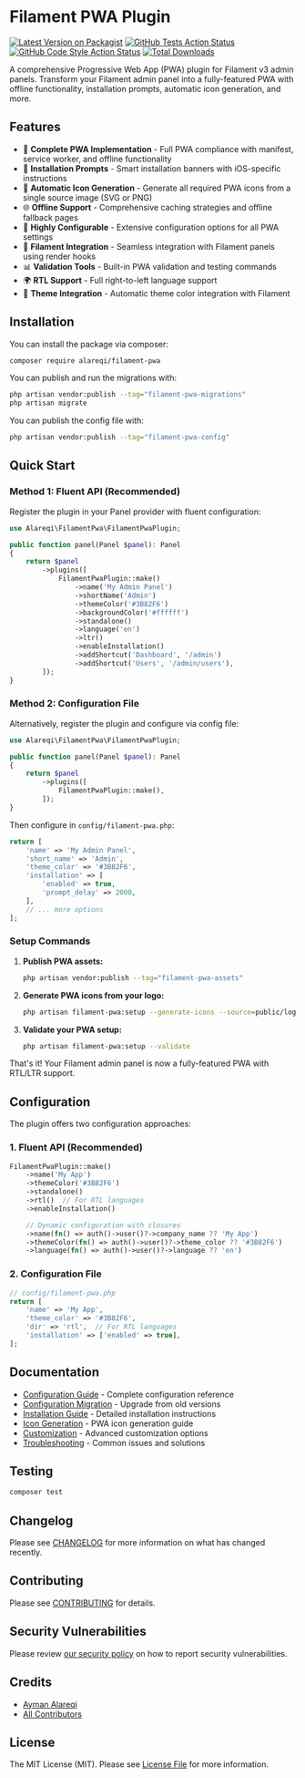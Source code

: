 # Filament PWA Plugin

[![Latest Version on Packagist](https://img.shields.io/packagist/v/alareqi/filament-pwa.svg?style=flat-square)](https://packagist.org/packages/alareqi/filament-pwa)
[![GitHub Tests Action Status](https://img.shields.io/github/actions/workflow/status/alareqi/filament-pwa/run-tests.yml?branch=main&label=tests&style=flat-square)](https://github.com/aymanalareqi/filament-pwa/actions?query=workflow%3Arun-tests+branch%3Amain)
[![GitHub Code Style Action Status](https://img.shields.io/github/actions/workflow/status/alareqi/filament-pwa/fix-php-code-style-issues.yml?branch=main&label=code%20style&style=flat-square)](https://github.com/aymanalareqi/filament-pwa/actions?query=workflow%3A"Fix+PHP+code+style+issues"+branch%3Amain)
[![Total Downloads](https://img.shields.io/packagist/dt/alareqi/filament-pwa.svg?style=flat-square)](https://packagist.org/packages/alareqi/filament-pwa)

A comprehensive Progressive Web App (PWA) plugin for Filament v3 admin panels. Transform your Filament admin panel into a fully-featured PWA with offline functionality, installation prompts, automatic icon generation, and more.

## Features

- 🚀 **Complete PWA Implementation** - Full PWA compliance with manifest, service worker, and offline functionality
- 📱 **Installation Prompts** - Smart installation banners with iOS-specific instructions
- 🎨 **Automatic Icon Generation** - Generate all required PWA icons from a single source image (SVG or PNG)
- 🌐 **Offline Support** - Comprehensive caching strategies and offline fallback pages
- 🔧 **Highly Configurable** - Extensive configuration options for all PWA settings
- 🎯 **Filament Integration** - Seamless integration with Filament panels using render hooks
- 📊 **Validation Tools** - Built-in PWA validation and testing commands
- 🌍 **RTL Support** - Full right-to-left language support
- 🎨 **Theme Integration** - Automatic theme color integration with Filament

## Installation

You can install the package via composer:

```bash
composer require alareqi/filament-pwa
```

You can publish and run the migrations with:

```bash
php artisan vendor:publish --tag="filament-pwa-migrations"
php artisan migrate
```

You can publish the config file with:

```bash
php artisan vendor:publish --tag="filament-pwa-config"
```

## Quick Start

### Method 1: Fluent API (Recommended)

Register the plugin in your Panel provider with fluent configuration:

```php
use Alareqi\FilamentPwa\FilamentPwaPlugin;

public function panel(Panel $panel): Panel
{
    return $panel
        ->plugins([
            FilamentPwaPlugin::make()
                ->name('My Admin Panel')
                ->shortName('Admin')
                ->themeColor('#3B82F6')
                ->backgroundColor('#ffffff')
                ->standalone()
                ->language('en')
                ->ltr()
                ->enableInstallation()
                ->addShortcut('Dashboard', '/admin')
                ->addShortcut('Users', '/admin/users'),
        ]);
}
```

### Method 2: Configuration File

Alternatively, register the plugin and configure via config file:

```php
use Alareqi\FilamentPwa\FilamentPwaPlugin;

public function panel(Panel $panel): Panel
{
    return $panel
        ->plugins([
            FilamentPwaPlugin::make(),
        ]);
}
```

Then configure in `config/filament-pwa.php`:

```php
return [
    'name' => 'My Admin Panel',
    'short_name' => 'Admin',
    'theme_color' => '#3B82F6',
    'installation' => [
        'enabled' => true,
        'prompt_delay' => 2000,
    ],
    // ... more options
];
```

### Setup Commands

1. **Publish PWA assets:**
   ```bash
   php artisan vendor:publish --tag="filament-pwa-assets"
   ```

2. **Generate PWA icons from your logo:**
   ```bash
   php artisan filament-pwa:setup --generate-icons --source=public/logo.svg
   ```

3. **Validate your PWA setup:**
   ```bash
   php artisan filament-pwa:setup --validate
   ```

That's it! Your Filament admin panel is now a fully-featured PWA with RTL/LTR support.

## Configuration

The plugin offers two configuration approaches:

### 1. Fluent API (Recommended)
```php
FilamentPwaPlugin::make()
    ->name('My App')
    ->themeColor('#3B82F6')
    ->standalone()
    ->rtl()  // For RTL languages
    ->enableInstallation()

    // Dynamic configuration with closures
    ->name(fn() => auth()->user()?->company_name ?? 'My App')
    ->themeColor(fn() => auth()->user()?->theme_color ?? '#3B82F6')
    ->language(fn() => auth()->user()?->language ?? 'en')
```

### 2. Configuration File
```php
// config/filament-pwa.php
return [
    'name' => 'My App',
    'theme_color' => '#3B82F6',
    'dir' => 'rtl',  // For RTL languages
    'installation' => ['enabled' => true],
];
```

## Documentation

- [Configuration Guide](docs/configuration-guide.md) - Complete configuration reference
- [Configuration Migration](docs/configuration-migration.md) - Upgrade from old versions
- [Installation Guide](docs/installation.md) - Detailed installation instructions
- [Icon Generation](docs/icon-generation.md) - PWA icon generation guide
- [Customization](docs/customization.md) - Advanced customization options
- [Troubleshooting](docs/troubleshooting.md) - Common issues and solutions

## Testing

```bash
composer test
```

## Changelog

Please see [CHANGELOG](CHANGELOG.md) for more information on what has changed recently.

## Contributing

Please see [CONTRIBUTING](CONTRIBUTING.md) for details.

## Security Vulnerabilities

Please review [our security policy](../../security/policy) on how to report security vulnerabilities.

## Credits

- [Ayman Alareqi](https://github.com/aymanalareqi)
- [All Contributors](../../contributors)

## License

The MIT License (MIT). Please see [License File](LICENSE.md) for more information.
